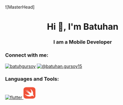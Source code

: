 ![MasterHead]
<h1 align="center">Hi 👋, I'm Batuhan</h1>
<h3 align="center">I am a Mobile Developer</h3>

<h3 align="left">Connect with me:</h3>
<p align="left">
<a href="https://linkedin.com/in/batuhan-gürsoy-7a4819228" target="blank"><img align="center" src="https://raw.githubusercontent.com/rahuldkjain/github-profile-readme-generator/master/src/images/icons/Social/linked-in-alt.svg" alt="batuhgursoy" height="30" width="40" /></a>
<a href="https://medium.com/@batuhan.gursoy15" target="blank"><img align="center" src="https://raw.githubusercontent.com/rahuldkjain/github-profile-readme-generator/master/src/images/icons/Social/medium.svg" alt="@batuhan.gursoy15" height="30" width="40" /></a>
</p>

<h3 align="left">Languages and Tools:</h3>
<p align="left"> <a href="https://flutter.dev" target="_blank" rel="noreferrer"> <img src="https://www.vectorlogo.zone/logos/flutterio/flutterio-icon.svg" alt="flutter" width="40" height="40"/> </a> <a href="https://developer.apple.com/swift/" target="_blank" rel="noreferrer"> <img src="https://raw.githubusercontent.com/devicons/devicon/master/icons/swift/swift-original.svg" alt="swift" width="40" height="40"/> </a> </p>




